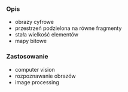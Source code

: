 ### Opis
- obrazy cyfrowe
- przestrzeń podzielona na równe fragmenty
- stała wielkość elementów
- mapy bitowe

### Zastosowanie
- computer vision
- rozpoznawanie obrazów
- image processing
